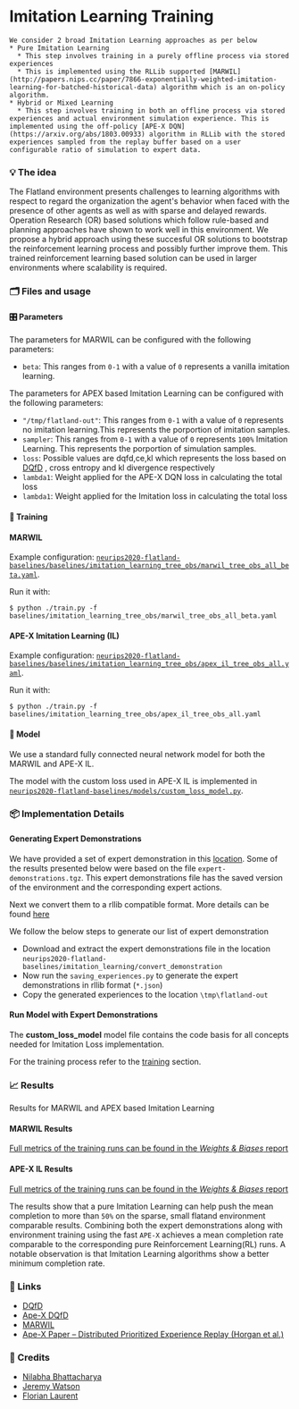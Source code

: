 # Imitation Learning Training

```{admonition} TL;DR
We consider 2 broad Imitation Learning approaches as per below
* Pure Imitation Learning
  * This step involves training in a purely offline process via stored experiences
  * This is implemented using the RLLib supported [MARWIL](http://papers.nips.cc/paper/7866-exponentially-weighted-imitation-learning-for-batched-historical-data) algorithm which is an on-policy algorithm.
* Hybrid or Mixed Learning
  * This step involves training in both an offline process via stored experiences and actual environment simulation experience. This is implemented using the off-policy [APE-X DQN](https://arxiv.org/abs/1803.00933) algorithm in RLLib with the stored experiences sampled from the replay buffer based on a user configurable ratio of simulation to expert data.
```

### 💡 The idea

The Flatland environment presents challenges to learning algorithms with respect to regard the organization the agent's behavior when faced with the presence of other agents as well as with sparse and delayed rewards. Operation Research (OR) based solutions which follow rule-based  and planning approaches have shown to work well in this environment. We propose a hybrid approach using these succesful OR solutions to bootstrap the reinforcement learning process and possibly further improve them. This trained reinforcement learning based solution can be used in larger environments where scalability is required.

### 🗂️ Files and usage

#### 🎛️ Parameters
The parameters for MARWIL can be configured with the following parameters:

* `beta`: This ranges from `0-1` with a value of `0` represents a vanilla imitation learning.

The parameters for APEX based Imitation Learning can be configured with the following parameters:

* `"/tmp/flatland-out"`: This ranges from `0-1` with a value of `0` represents no imitation learning.This represents the porportion of imitation samples.
* `sampler`: This ranges from `0-1` with a value of `0` represents `100%` Imitation Learning. This represents the porportion of simulation samples.
* `loss`: Possible values are dqfd,ce,kl which represents the loss based on [DQfD](https://arxiv.org/abs/1704.03732) , cross entropy and kl divergence respectively
* `lambda1`: Weight applied for the APE-X DQN loss in calculating the total loss
* `lambda1`: Weight applied for the Imitation loss in calculating the total loss

#### 🚂 Training

#### MARWIL

Example configuration: [`neurips2020-flatland-baselines/baselines/imitation_learning_tree_obs/marwil_tree_obs_all_beta.yaml`](https://gitlab.aicrowd.com/flatland/neurips2020-flatland-baselines/blob/master/baselines/imitation_learning_tree_obs/marwil_tree_obs_all_beta.yaml).

Run it with:

```console
$ python ./train.py -f baselines/imitation_learning_tree_obs/marwil_tree_obs_all_beta.yaml
```

#### APE-X Imitation Learning (IL)

Example configuration: [`neurips2020-flatland-baselines/baselines/imitation_learning_tree_obs/apex_il_tree_obs_all.yaml`](https://gitlab.aicrowd.com/flatland/neurips2020-flatland-baselines/blob/master/baselines/imitation_learning_tree_obs/apex_il_tree_obs_all.yaml).

Run it with:

```console
$ python ./train.py -f baselines/imitation_learning_tree_obs/apex_il_tree_obs_all.yaml
```

#### 🧠 Model

We use a standard fully connected neural network model for both the MARWIL and APE-X IL.

The model with the custom loss used in APE-X IL is implemented in [`neurips2020-flatland-baselines/models/custom_loss_model.py`](https://gitlab.aicrowd.com/flatland/neurips2020-flatland-baselines/blob/master/models/custom_loss_model.py).

### 📦 Implementation Details

#### Generating Expert Demonstrations

We have provided a set of expert demonstration in this [location](https://www.aicrowd.com/challenges/neurips-2020-flatland-challenge/dataset_files). Some of the results presented below were based on the  file `expert-demonstrations.tgz`. This expert demonstrations file has the saved version of the environment and the corresponding expert actions.

Next we convert them to a rllib compatible format. More details can be found [here](https://docs.ray.io/en/releases-0.8.5/rllib-offline.html)

We follow the below steps to generate our list of expert demonstration

* Download and extract the expert demonstrations file in the location `neurips2020-flatland-baselines/imitation_learning/convert_demonstration`
* Now run the `saving_experiences.py` to generate the expert demonstrations in rllib format (`*.json`)
* Copy the generated experiences to the location `\tmp\flatland-out`

#### Run Model with Expert Demonstrations

The **custom_loss_model** model file contains the code basis for all concepts needed for Imitation Loss implementation.

For the training process refer to the [training](#training) section.

### 📈 Results

Results for MARWIL and APEX based Imitation Learning

#### MARWIL Results

[Full metrics of the training runs can be found in the *Weights & Biases* report](https://app.wandb.ai/masterscrat/flatland/reports/MARWIL-Tree-Observation-Runs--VmlldzoxNjM1MzY)

#### APE-X IL Results

[Full metrics of the training runs can be found in the *Weights & Biases* report](https://app.wandb.ai/masterscrat/flatland/reports/APE-X-IL--VmlldzoxNjM2MTg)

The results show that a pure Imitation Learning can help push the mean completion to more than `50%` on the sparse, small flatand environment comparable results. Combining both the expert demonstrations along with environment training using the fast `APE-X` achieves a mean completion rate comparable to the corresponding pure Reinforcement Learning(RL) runs. A notable observation is that Imitation Learning algorithms show a better minimum completion rate.

### 🔗 Links

* [DQfD](https://arxiv.org/abs/1704.03732)
* [Ape-X DQfD](https://arxiv.org/pdf/1805.11593.pdf)
* [MARWIL](http://papers.nips.cc/paper/7866-exponentially-weighted-imitation-learning-for-batched-historical-data.pdf)
* [Ape-X Paper – Distributed Prioritized Experience Replay (Horgan et al.)](https://arxiv.org/abs/1803.00933)

### 🌟 Credits

- [Nilabha Bhattacharya](nilabha.ext@aicrowd.com)
- [Jeremy Watson](jeremy@aicrowd.com)
- [Florian Laurent](florian@aicrowd.com)
